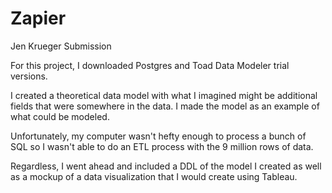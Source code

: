 # Zapier
Jen Krueger Submission

For this project, I downloaded Postgres and Toad Data Modeler trial versions.  

I created a theoretical data model with what I imagined might be additional fields that were somewhere in the data.  I made the model as an example of what could be modeled.  

Unfortunately, my computer wasn't hefty enough to process a bunch of SQL so I wasn't able to do an ETL process with the 9 million rows of data.  

Regardless, I went ahead and included a DDL of the model I created as well as a mockup of a data visualization that I would create using Tableau.  

